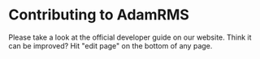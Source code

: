 # Contributing to AdamRMS

Please take a look at the official developer guide on our website. Think it can be improved? Hit "edit page" on the bottom of any page.